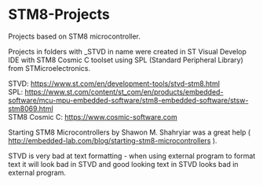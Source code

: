 # STM8-Projects
Projects based on STM8 microcontroller.   

Projects in folders with _STVD in name were created in ST Visual Develop IDE with STM8 Cosmic C toolset using SPL (Standard Peripheral Library) from STMicroelectronics.   

STVD: https://www.st.com/en/development-tools/stvd-stm8.html   
SPL: https://www.st.com/content/st_com/en/products/embedded-software/mcu-mpu-embedded-software/stm8-embedded-software/stsw-stm8069.html   
STM8 Cosmic C: https://www.cosmic-software.com   



Starting STM8 Microcontrollers by Shawon M. Shahryiar was a great help ( http://embedded-lab.com/blog/starting-stm8-microcontrollers ). 





STVD is very bad at text formatting - when using external program to format text it will look bad in STVD and good looking text in STVD looks bad in external program.